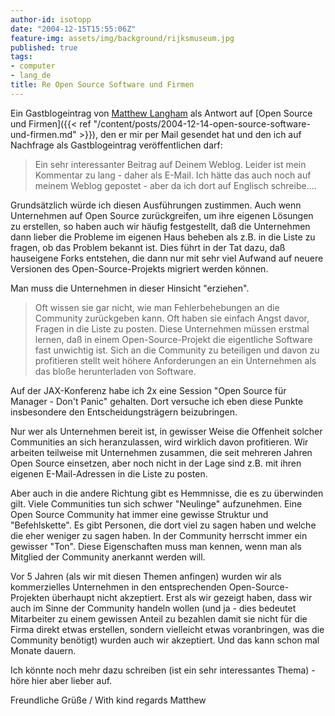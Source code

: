 ---author-id: isotoppdate: "2004-12-15T15:55:06Z"feature-img: assets/img/background/rijksmuseum.jpgpublished: truetags:- computer- lang_detitle: Re Open Source Software und Firmen---Ein Gastblogeintrag von [Matthew Langham](http://www.silentpenguin.com) als Antwort auf [Open Source und Firmen]({{< ref "/content/posts/2004-12-14-open-source-software-und-firmen.md" >}}), den er mir per Mail gesendet hat und den ich auf Nachfrage als Gastblogeintrag veröffentlichen darf: > Ein sehr interessanter Beitrag auf Deinem Weblog. Leider ist mein Kommentar zu lang - daher als E-Mail. Ich hätte das auch noch auf meinem Weblog gepostet - aber da ich dort auf Englisch schreibe....Grundsätzlich würde ich diesen Ausführungen zustimmen.Auch wenn Unternehmen auf Open Source zurückgreifen, um ihre eigenen Lösungen zu erstellen, so haben auch wir häufig festgestellt, daß die Unternehmen dann lieber die Probleme im eigenen Haus beheben als z.B. in die Liste zu fragen, ob das Problem bekannt ist. Dies führt in der Tat dazu, daß hauseigene Forks entstehen, die dann nur mit sehr viel Aufwand auf neuere Versionen des Open-Source-Projekts migriert werden können.Man muss die Unternehmen in dieser Hinsicht "erziehen".> Oft wissen sie gar nicht, wie man Fehlerbehebungen an die Community zurückgeben kann.> Oft haben sie einfach Angst davor, Fragen in die Liste zu posten. > Diese Unternehmen müssen erstmal lernen, daß in einem Open-Source-Projekt die eigentliche Software fast unwichtig ist.> Sich an die Community zu beteiligen und davon zu profitieren stellt weit höhere Anforderungen an ein Unternehmen als das bloße herunterladen von Software.Auf der JAX-Konferenz habe ich 2x eine Session "Open Source für Manager - Don't Panic" gehalten. Dort versuche ich eben diese Punkte insbesondere den Entscheidungsträgern beizubringen.Nur wer als Unternehmen bereit ist, in gewisser Weise die Offenheit solcher Communities an sich heranzulassen, wird wirklich davon profitieren. Wir arbeiten teilweise mit Unternehmen zusammen, die seit mehreren Jahren Open Source einsetzen, aber noch nicht in der Lage sind z.B. mit ihren eigenen E-Mail-Adressen in die Liste zu posten.Aber auch in die andere Richtung gibt es Hemmnisse, die es zu überwinden gilt.Viele Communities tun sich schwer "Neulinge" aufzunehmen. Eine Open Source Community hat immer eine gewisse Struktur und "Befehlskette". Es gibt Personen, die dort viel zu sagen haben und welche die eher weniger zu sagen haben. In der Community herrscht immer ein gewisser "Ton". Diese Eigenschaften muss man kennen, wenn man als Mitglied der Community anerkannt werden will.Vor 5 Jahren (als wir mit diesen Themen anfingen) wurden wir als kommerzielles Unternehmen in den entsprechenden Open-Source-Projekten überhaupt nicht akzeptiert.Erst als wir gezeigt haben, dass wir auch im Sinne der Community handeln wollen (und ja - dies bedeutet Mitarbeiter zu einem gewissen Anteil zu bezahlen damit sie nicht für die Firma direkt etwas erstellen, sondern vielleicht etwas voranbringen, was die Community benötigt) wurden auch wir akzeptiert.Und das kann schon mal Monate dauern.Ich könnte noch mehr dazu schreiben (ist ein sehr interessantes Thema) - höre hier aber lieber auf.Freundliche Grüße / With kind regards  Matthew